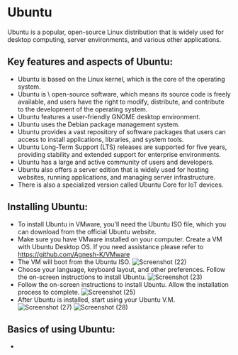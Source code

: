# Ubuntu

  Ubuntu is a popular, open-source Linux distribution that is widely used for desktop computing, server environments, and various other applications.

## Key features and aspects of Ubuntu:

  - Ubuntu is based on the Linux kernel, which is the core of the operating system.
  - Ubuntu is \ open-source software, which means its source code is freely available, and users have the right to modify, distribute, and contribute to the development of the operating system.
  - Ubuntu features a user-friendly GNOME desktop environment.
  - Ubuntu uses the Debian package management system.
  - Ubuntu provides a vast repository of software packages that users can access to install applications, libraries, and system tools.
  - Ubuntu Long-Term Support (LTS) releases are supported for five years, providing stability and extended support for enterprise environments.
  - Ubuntu has a large and active community of users and developers.
  - Ubuntu also offers a server edition that is widely used for hosting websites, running applications, and managing server infrastructure.
  - There is also a specialized version called Ubuntu Core for IoT devices.

## Installing Ubuntu:

  - To install Ubuntu in VMware, you'll need the Ubuntu ISO file, which you can download from the official Ubuntu website.
  - Make sure you have VMware installed on your computer. Create a VM with Ubuntu Desktop OS. If you need assistance please refer to https://github.com/Agnesh-K/VMware
  - The VM will boot from the Ubuntu ISO.
    ![Screenshot (22)](https://github.com/Agnesh-K/Ubuntu/assets/154126091/7854a61e-2e46-4410-8912-52f2e31abaac)
  - Choose your language, keyboard layout, and other preferences. Follow the on-screen instructions to install Ubuntu.
    ![Screenshot (23)](https://github.com/Agnesh-K/Ubuntu/assets/154126091/09e0209e-2b9d-4d48-be4e-4a7af779b120)
  - Follow the on-screen instructions to install Ubuntu. Allow the installation process to complete.
    ![Screenshot (25)](https://github.com/Agnesh-K/Ubuntu/assets/154126091/9cded07c-9fa6-4b74-9ff5-d105ecb7798b)
  - After Ubuntu is installed, start using your Ubuntu V.M.
    ![Screenshot (27)](https://github.com/Agnesh-K/Ubuntu/assets/154126091/290edd4b-e240-4afc-9421-02836e1890a7)
    ![Screenshot (28)](https://github.com/Agnesh-K/Ubuntu/assets/154126091/3469ffcc-e90e-4cd3-9c76-3b75c35d5111)

## Basics of using Ubuntu:
  - 






